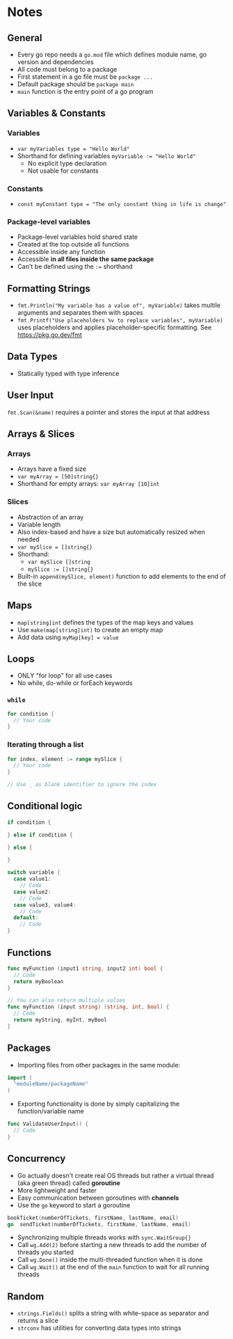 # Notes

## General

- Every go repo needs a `go.mod` file which defines module name, go version and dependencies
- All code must belong to a package
- First statement in a go file must be `package ...`
- Default package should be `package main`
- `main` function is the entry point of a go program

## Variables & Constants

### Variables

- `var myVariables type = "Hello World"`
- Shorthand for defining variables `myVariable := "Hello World"`
  - No explicit type declaration
  - Not usable for constants

### Constants

- `const myConstant type = "The only constant thing in life is change"`

### Package-level variables

- Package-level variables hold shared state
- Created at the top outside all functions
- Accessible inside any function
- Accessible **in all files inside the same package**
- Can't be defined using the `:=` shorthand

## Formatting Strings

- `fmt.Println("My variable has a value of", myVariable)` takes multile arguments and separates them with spaces
- `fmt.Printf("Use placeholders %v to replace variables", myVariable)` uses placeholders and applies placeholder-specific formatting. See https://pkg.go.dev/fmt

## Data Types

- Statically typed with type inference

## User Input

`fmt.Scan(&name)` requires a pointer and stores the input at that address

## Arrays & Slices

### Arrays

- Arrays have a fixed size
- `var myArray = [50]string{}`
- Shorthand for empty arrays: `var myArray [10]int`

### Slices

- Abstraction of an array
- Variable length
- Also index-based and have a size but automatically resized when needed
- `var mySlice = []string{}`
- Shorthand:
  - `var mySlice []string`
  - `mySlice := []string{}`
- Built-in `append(mySlice, element)` function to add elements to the end of the slice

## Maps

- `map[string]int` defines the types of the map keys and values
- Use `make(map[string]int)` to create an empty map
- Add data using `myMap[key] = value`

## Loops

- ONLY "for loop" for all use cases
- No while, do-while or forEach keywords

### `while`

```go
for condition {
  // Your code
}
```

### Iterating through a list

```go
for index, element := range mySlice {
  // Your code
}

// Use _ as blank identifier to ignore the index
```

## Conditional logic

```go
if condition {

} else if condition {

} else {

}
```

```go
switch variable {
  case value1:
    // Code
  case value2:
    // Code
  case value3, value4:
    // Code
  default:
    // Code
}
```

## Functions

```go
func myFunction (input1 string, input2 int) bool {
  // Code
  return myBoolean
}

// You can also return multiple values
func myFunction (input string) (string, int, bool) {
  // Code
  return myString, myInt, myBool
}
```

## Packages

- Importing files from other packages in the same module:

```go
import (
  "moduleName/packageName"
)
```

- Exporting functionality is done by simply capitalizing the function/variable name

```go
func ValidateUserInput() {
  // Code
}
```

## Concurrency

- Go actually doesn't create real OS threads but rather a virtual thread (aka green thread) called **goroutine**
- More lightweight and faster
- Easy communication between goroutines with **channels**
- Use the `go` keyword to start a goroutine

```go
bookTicket(numberOfTickets, firstName, lastName, email)
go  sendTicket(numberOfTickets, firstName, lastName, email)
```

- Synchronizing multiple threads works with `sync.WaitGroup{}`
- Call `wg.Add(2)` before starting a new threads to add the number of threads you started
- Call `wg.Done()` inside the multi-threaded function when it is done
- Call `wg.Wait()` at the end of the `main` function to wait for all running threads

## Random

- `strings.Fields()` splits a string with white-space as separator and returns a slice
- `strconv` has utilities for converting data types into strings

